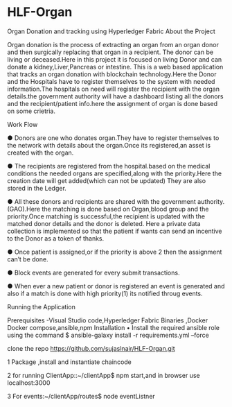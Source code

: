# HLF-Organ
Organ Donation and tracking using Hyperledger Fabric
About the Project

Organ donation is the process of extracting an organ from an organ donor and then
surgically replacing that organ in a recipient. The donor can be living or deceased.Here in this
project it is focused on living Donor and can donate a kidney,Liver,Pancreas or intestine.
This is a web based application that tracks an organ donation with blockchain
technology.Here the Donor and the Hospitals have to register themselves to the system
with needed information.The hospitals on need will register the recipient with the organ details.the
government authority will have a dashboard listing all the donors and the recipient/patient info.here
the assignment of organ is done based on some crietria.

Work Flow

● Donors are one who donates organ.They have to register themselves to the network with
details about the organ.Once its registered,an asset is created with the organ.

● The recipients are registered from the hospital.based on the medical conditions the needed
organs are specified,along with the priority.Here the creation date will get added(which can
not be updated) They are also stored in the Ledger.

● All these donors and recipients are shared with the government authority.(GAO).Here the
matching is done based on Organ,blood group and the priority.Once matching is
successful,the recipient is updated with the matched donor details and the donor is deleted.
Here a private data collection is implemented so that the patient if wants can send an incentive
to the Donor as a token of thanks.

● Once patient is assigned,or if the priority is above 2 then the assignment can’t be done.

● Block events are generated for every submit transactions.

● When ever a new patient or donor is registered an event is generated and also if a match is
done with high priority(1) its notified throug events.

Running the Application

Prerequisites
-Visual Studio code,Hyperledger Fabric Binaries ,Docker Docker compose,ansible,npm
Installation
•
Install the required ansible role using the command
$ ansible-galaxy install -r requirements.yml –force

clone the repo https://github.com/sujaslnair/HLF-Organ.git

1 Package ,install and instantiate chaincode

2 for running ClientApp::~/clientApp$ npm start,and in browser use localhost:3000

3 For events:~/clientApp/routes$ node eventListner
